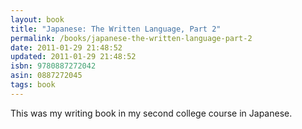 ```yaml
---
layout: book
title: "Japanese: The Written Language, Part 2"
permalink: /books/japanese-the-written-language-part-2
date: 2011-01-29 21:48:52
updated: 2011-01-29 21:48:52
isbn: 9780887272042
asin: 0887272045
tags: book
---
```

This was my writing book in my second college course in Japanese.
